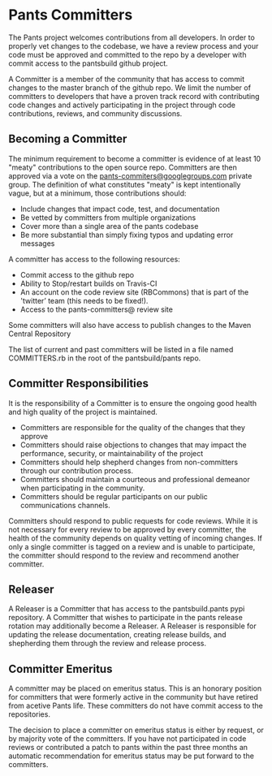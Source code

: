Pants Committers
================

The Pants project welcomes contributions from all developers.  In order to properly vet changes to the codebase, we have a review process and your code must be approved and committed to the repo by a developer with commit access to the pantsbuild github project.

A Committer is a member of the community that has access to commit changes to the master branch of the github repo.  We limit the number of committers to developers that have a proven track record with contributing code changes and actively participating in the project through code contributions, reviews, and community discussions.  


Becoming a Committer
--------------------

The minimum requirement to become a committer is evidence of at least 10 "meaty" contributions to the open source repo.  Committers are then approved via a vote on the pants-commiters@googlegroups.com private group. The definition of what constitutes "meaty" is kept intentionally vague, but at a minimum, those contributions should:

  - Include changes that impact code, test, and documentation
  - Be vetted by committers from multiple organizations
  - Cover more than a single area of the pants codebase
  - Be more substantial than simply fixing typos and updating error messages

A committer has access to the following resources:

  - Commit access to the github repo
  - Ability to Stop/restart builds on Travis-CI
  - An account on the code review site (RBCommons) that is part of the 'twitter’ team (this needs to be fixed!).
  - Access to the pants-committers@ review site

Some committers will also have access to publish changes to the Maven Central Repository

The list of current and past committers will be listed in a file named COMMITTERS.rb in the root of the pantsbuild/pants repo.

Committer Responsibilities
--------------------------

It is the responsibility of a Committer is to ensure the ongoing good health and high quality of the project is maintained.

  - Committers are responsible for the quality of the changes that they approve
  - Committers should raise objections to changes that may impact the performance, security, or maintainability of the project
  - Committers should help shepherd changes from non-committers through our contribution process.
  - Committers should maintain a courteous and professional demeanor when participating in the community.
  - Committers should be regular participants on our public communications channels.

Committers should respond to public requests for code reviews.  While it is not necessary for every review to be approved by every committer, the health of the community depends on quality vetting of incoming changes.  If only a single committer is tagged on a review and is unable to participate, the committer should respond to the review and recommend another committer.

Releaser
--------

A Releaser is a Committer that has access to the pantsbuild.pants pypi repository.  A Committer that wishes to participate in the pants release rotation may additionally become a Releaser.   A Releaser is responsible for updating the release documentation, creating release builds, and shepherding them through the review and release process. 

Committer Emeritus
------------------

A committer may be placed on emeritus status.  This is an honorary position for committers that were formerly active in the community but have retired from acetive Pants life.  These committers do not have commit access to the repositories.

The decision to place a committer on emeritus status is either by request, or by majority vote of the committers.  If you have not participated in code reviews or contributed a patch to pants within the past three months an automatic recommendation for emeritus status may be put forward to the committers.


